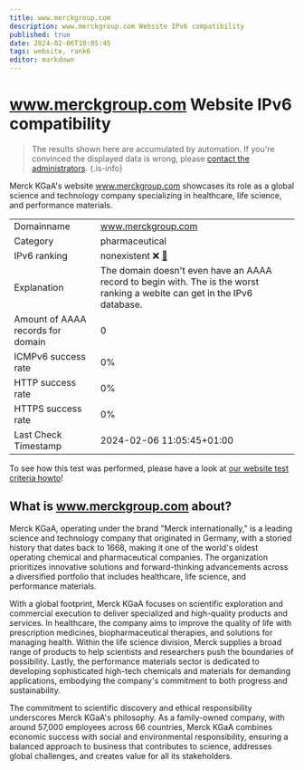 ```yaml
---
title: www.merckgroup.com
description: www.merckgroup.com Website IPv6 compatibility
published: true
date: 2024-02-06T10:05:45
tags: website, rank6
editor: markdown
---
```


# www.merckgroup.com Website IPv6 compatibility

> The results shown here are accumulated by automation. If you're convinced the displayed data is wrong, please [contact the administrators](/howto/chat). 
{.is-info}

Merck KGaA's website www.merckgroup.com showcases its role as a global science and technology company specializing in healthcare, life science, and performance materials.


|   |   |
| - | - |
| Domainname | www.merckgroup.com
| Category | pharmaceutical |
| IPv6 ranking | nonexistent :x: [🔗](/howto/ranking) |
| Explanation | The domain doesn't even have an AAAA record to begin with. The is the worst ranking a webite can get in the IPv6 database. |
| Amount of AAAA records for domain | 0 |
| ICMPv6 success rate | 0%|
| HTTP success rate | 0% |
| HTTPS success rate | 0% |
| Last Check Timestamp | 2024-02-06 11:05:45+01:00 |

To see how this test was performed, please have a look at [our website test criteria howto](/howto/testcriteria/website)!


## What is www.merckgroup.com about?
Merck KGaA, operating under the brand "Merck internationally," is a leading science and technology company that originated in Germany, with a storied history that dates back to 1668, making it one of the world's oldest operating chemical and pharmaceutical companies. The organization prioritizes innovative solutions and forward-thinking advancements across a diversified portfolio that includes healthcare, life science, and performance materials.

With a global footprint, Merck KGaA focuses on scientific exploration and commercial execution to deliver specialized and high-quality products and services. In healthcare, the company aims to improve the quality of life with prescription medicines, biopharmaceutical therapies, and solutions for managing health. Within the life science division, Merck supplies a broad range of products to help scientists and researchers push the boundaries of possibility. Lastly, the performance materials sector is dedicated to developing sophisticated high-tech chemicals and materials for demanding applications, embodying the company's commitment to both progress and sustainability.

The commitment to scientific discovery and ethical responsibility underscores Merck KGaA's philosophy. As a family-owned company, with around 57,000 employees across 66 countries, Merck KGaA combines economic success with social and environmental responsibility, ensuring a balanced approach to business that contributes to science, addresses global challenges, and creates value for all its stakeholders.


